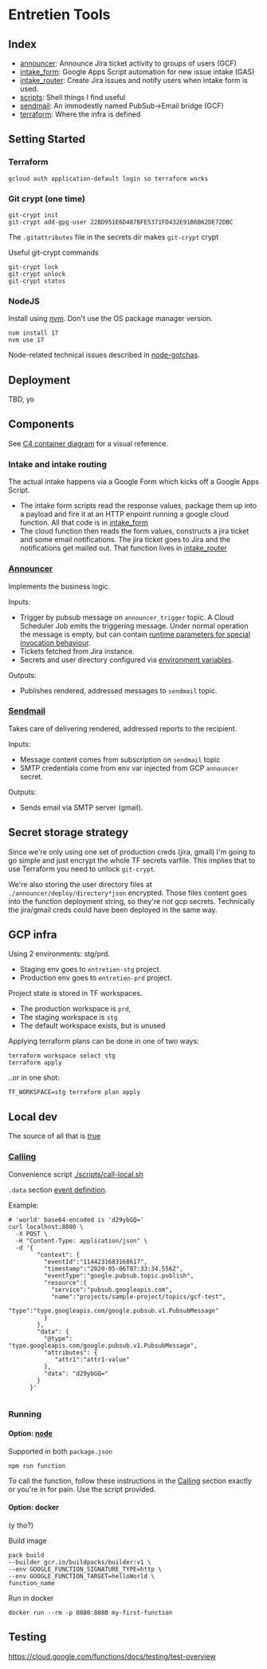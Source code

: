 # Entretien Tools

## Index

- [announcer][announcer_src]: Announce Jira ticket activity to groups of users (GCF)
- [intake_form][intake_form_src]: Google Apps Script automation for new issue intake (GAS)
- [intake_router][intake_router_src]: Create Jira issues and notify users when intake form is used.
- [scripts][scripts_src]: Shell things I find useful
- [sendmail][sendmail_src]: An immodestly named PubSub->Email bridge (GCF)
- [terraform][terraform_src]: Where the infra is defined

## Setting Started

### Terraform

    gcloud auth application-default login so terraform works

### Git crypt (one time)

    git-crypt init
    git-crypt add-gpg-user 22BD951E6D487BFE5371FD432E91B6B62DE72DBC

The `.gitattributes` file in the secrets dir makes `git-crypt` crypt

Useful git-crypt commands

    git-crypt lock 
    git-crypt unlock 
    git-crypt status 

### NodeJS

Install using [nvm][nvm]. Don't use the OS package manager version.

    nvm install 17
    nvm use 17

Node-related technical issues described in [node-gotchas][node-gotchas].

## Deployment

TBD, yo

## Components

See [C4 container diagram](./doc/c4-container.puml) for a visual reference.

### Intake and intake routing

The actual intake happens via a Google Form which kicks off a Google Apps Script.

- The intake form scripts read the response values, package them up into a payload and fire it
  at an HTTP enpoint running a google cloud function. All that code is in
  [intake_form][intake_form_src]
- The cloud function then reads the form values, constructs a jira ticket and some email
  notifications. The jira ticket goes to Jira and the notifications get mailed out. That
  function lives in [intake_router][intake_router_src]

### [Announcer][announcer_src]

Implements the business logic. 

Inputs:
- Trigger by pubsub message on `announcer_trigger` topic. A Cloud Scheduler Job emits the 
  triggering message. Under normal operation the message is empty, but can contain [runtime 
  parameters for special invocation behaviour][announcer-runtime-config].
- Tickets fetched from Jira instance.
- Secrets and user directory configured via [environment variables][announcer-invariant-config].

Outputs:
- Publishes rendered, addressed messages to `sendmail` topic.

### [Sendmail][sendmail_src]

Takes care of delivering rendered, addressed reports to the recipient.

Inputs:
- Message content comes from subscription on `sendmail` topic
- SMTP credentials come from env var injected from GCP `announcer` secret. 

Outputs:
- Sends email via SMTP server (gmail).

## Secret storage strategy

Since we're only using one set of production creds (jira, gmail) I'm going to go simple and just
encrypt the whole TF secrets varfile. This implies that to use Terraform you need to
unlock `git-crypt`.

We're also storing the user directory files at `./announcer/deploy/directory*json` encrypted. 
Those files content goes into the function deployment string, so they're not gcp secrets. 
Technically the jira/gmail creds could have been deployed in the same way.

## GCP infra

Using 2 environments: stg/prd.

* Staging env goes to `entretien-stg` project.
* Production env goes to `entretien-prd` project.

Project state is stored in TF workspaces. 

* The production workspace is `prd`, 
* The staging workspace is `stg`
* The default workspace exists, but is unused

Applying terraform plans can be done in one of two ways:

    terraform workspace select stg
    terraform apply

..or in one shot:

    TF_WORKSPACE=stg terraform plan apply

## Local dev

The source of all that is [true][functions-library]

### [Calling][functions-local-call]

Convenience script [./scripts/call-local.sh](./scripts/call-local.sh)

`.data` section [event definition][function-trigger-pubsub-event]. 

Example:
```shell
# 'world' base64-encoded is 'd29ybGQ='
curl localhost:8080 \
  -X POST \
  -H "Content-Type: application/json" \
  -d '{
        "context": {
          "eventId":"1144231683168617",
          "timestamp":"2020-05-06T07:33:34.556Z",
          "eventType":"google.pubsub.topic.publish",
          "resource":{
            "service":"pubsub.googleapis.com",
            "name":"projects/sample-project/topics/gcf-test",
            "type":"type.googleapis.com/google.pubsub.v1.PubsubMessage"
          }
        },
        "data": {
          "@type": "type.googleapis.com/google.pubsub.v1.PubsubMessage",
          "attributes": {
             "attr1":"attr1-value"
          },
          "data": "d29ybGQ="
        }
      }'
    
```
### Running

#### Option: [node][functions-local-run-node]

Supported in both `package.json`

    npm run function 

To call the function, follow these instructions in the [Calling][functions-local-call] section exactly or 
you're in for pain. Use the script provided.

#### Option: docker

(y tho?)

Build image

    pack build 
    --builder gcr.io/buildpacks/builder:v1 \
    --env GOOGLE_FUNCTION_SIGNATURE_TYPE=http \
    --env GOOGLE_FUNCTION_TARGET=helloWorld \
    function_name

Run in docker

    docker run --rm -p 8080:8080 my-first-function

## Testing 

https://cloud.google.com/functions/docs/testing/test-overview

[announcer-invariant-config]: ./announcer/README.md#configuration
[announcer-runtime-config]: ./announcer/README.md#parameters
[announcer_src]: ./announcer
[cloud-event]: https://cloud.google.com/functions/docs/running/calling#cloudevent_functions
[function-trigger-pubsub-event]: https://cloud.google.com/functions/docs/calling/pubsub#event_structure
[functions-library]: https://cloud.google.com/functions/docs/running/overview
[functions-local-call]: https://cloud.google.com/functions/docs/running/calling#background_functions
[functions-local-run-node]: https://cloud.google.com/functions/docs/running/function-frameworks#per-language_instructions
[intake_form_src]: ./intake_form
[intake_router_src]: ./intake_router
[node-gotchas]: ./doc/node-gotchas.md
[nvm]: https://github.com/nvm-sh/nvm
[scripts_src]: ./scripts
[sendmail_src]: ./sendmail
[terraform_src]: ./terraform
